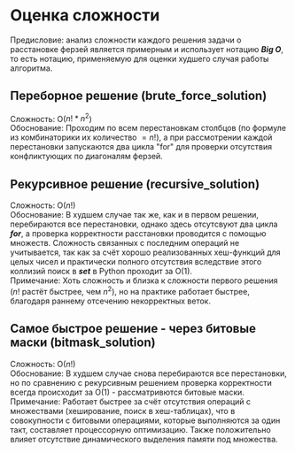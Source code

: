 # Оценка сложности

Предисловие: анализ сложности каждого решения задачи о расстановке ферзей является примерным и использует нотацию ***Big O***, то есть нотацию, применяемую для оценки худшего случая работы алгоритма.

## Переборное решение (brute_force_solution)

Сложность: O($n! * n^2$) <br>
Обоснование: Проходим по всем перестановкам столбцов (по формуле из комбинаторики их количество $= n!$), а при рассмотрении каждой перестановки запускаются два цикла "for" для проверки отсутствия конфликтующих по диагоналям ферзей.

## Рекурсивное решение (recursive_solution)

Сложность: O($n!$)<br>
Обоснование: В худшем случае так же, как и в первом решении, перебираются все перестановки, однако здесь отсутсвуют два цикла ***for***, а проверка корректности расстановки проводится с помощью множеств. Сложность связанных с последним операций не учитывается, так как за счёт хорошо реализованных хеш-функций для целых чисел и практически полного отсутствия вследствие этого коллизий поиск в ***set*** в Python проходит за O(1).<br>
Примечание: Хоть сложность и близка к сложности первого решения ($n!$ растёт быстрее, чем $n^2$), но на практике работает быстрее, благодаря раннему отсечению некорректных веток.

## Самое быстрое решение - через битовые маски (bitmask_solution)

Сложность: O($n!$)<br>
Обоснование: В худшем случае снова перебираются все перестановки, но по сравнению с рекурсивным решением проверка корректности всегда происходит за O(1) - рассматривются битовые маски.<br>
Примечание: Работает быстрее за счёт отсутствия операций с множествами (хеширование, поиск в хеш-таблицах), что в совокупности с битовыми операциями, которые выполняются за один такт, составляет процессорную оптимизацию. Также положительно влияет отсутствие динамического выделения памяти под множества.
